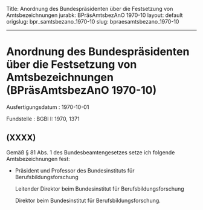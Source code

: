 Title: Anordnung des Bundespräsidenten über die Festsetzung von Amtsbezeichnungen
jurabk: BPräsAmtsbezAnO 1970-10
layout: default
origslug: bpr_samtsbezano_1970-10
slug: bpraesamtsbezano_1970-10

---

# Anordnung des Bundespräsidenten über die Festsetzung von Amtsbezeichnungen (BPräsAmtsbezAnO 1970-10)

Ausfertigungsdatum
:   1970-10-01

Fundstelle
:   BGBl I: 1970, 1371



## (XXXX)

Gemäß § 81 Abs. 1 des Bundesbeamtengesetzes setze ich folgende
Amtsbezeichnungen fest:

*   Präsident und Professor des Bundesinstituts für
    Berufsbildungsforschung

    Leitender Direktor beim Bundesinstitut für Berufsbildungsforschung

    Direktor beim Bundesinstitut für Berufsbildungsforschung.




